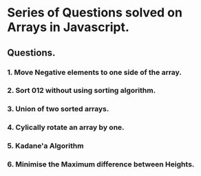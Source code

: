 
# Series of Questions solved on Arrays in Javascript.

## Questions.

### 1. Move Negative elements to one side of the array.
### 2. Sort 012 without using sorting algorithm.
### 3. Union of two sorted arrays.
### 4. Cylically rotate an array by one.
### 5. Kadane'a Algorithm
### 6. Minimise the Maximum difference between Heights.
